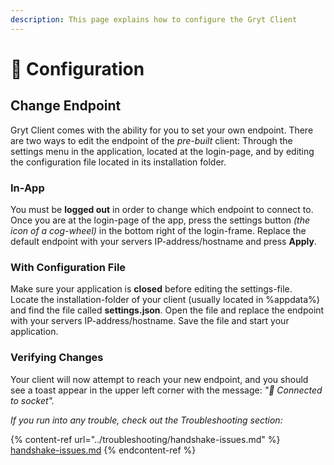 ```yaml
---
description: This page explains how to configure the Gryt Client
---
```


# 📃 Configuration

## Change Endpoint

Gryt Client comes with the ability for you to set your own endpoint. There are two ways to edit the endpoint of the _pre-built_ client: Through the settings menu in the application, located at the login-page, and by editing the configuration file located in its installation folder.

### In-App

You must be **logged out** in order to change which endpoint to connect to. \
Once you are at the login-page of the app, press the settings button _(the icon of a cog-wheel)_ in the bottom right of the login-frame. Replace the default endpoint with your servers IP-address/hostname and press **Apply**.

### With Configuration File

Make sure your application is **closed** before editing the settings-file.\
Locate the installation-folder of your client (usually located in %appdata%) and find the file called **settings.json**. Open the file and replace the endpoint with your servers IP-address/hostname. Save the file and start your application.

### Verifying Changes

Your client will now attempt to reach your new endpoint, and you should see a toast appear in the upper left corner with the message: _"🚀 Connected to socket"._&#x20;

_If you run into any trouble, check out the Troubleshooting section:_

{% content-ref url="../troubleshooting/handshake-issues.md" %}
[handshake-issues.md](../troubleshooting/handshake-issues.md)
{% endcontent-ref %}
